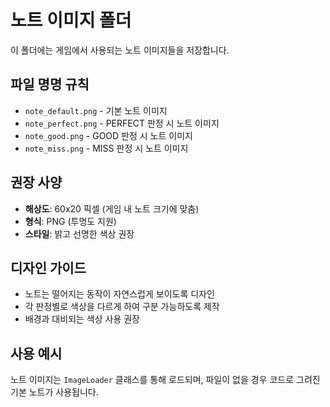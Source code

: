 # 노트 이미지 폴더

이 폴더에는 게임에서 사용되는 노트 이미지들을 저장합니다.

## 파일 명명 규칙

- `note_default.png` - 기본 노트 이미지
- `note_perfect.png` - PERFECT 판정 시 노트 이미지
- `note_good.png` - GOOD 판정 시 노트 이미지
- `note_miss.png` - MISS 판정 시 노트 이미지

## 권장 사양

- **해상도**: 60x20 픽셀 (게임 내 노트 크기에 맞춤)
- **형식**: PNG (투명도 지원)
- **스타일**: 밝고 선명한 색상 권장

## 디자인 가이드

- 노트는 떨어지는 동작이 자연스럽게 보이도록 디자인
- 각 판정별로 색상을 다르게 하여 구분 가능하도록 제작
- 배경과 대비되는 색상 사용 권장

## 사용 예시

노트 이미지는 `ImageLoader` 클래스를 통해 로드되며,
파일이 없을 경우 코드로 그려진 기본 노트가 사용됩니다.
